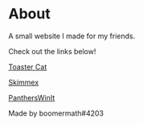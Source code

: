 # About

A small website I made for my friends.

Check out the links below!

[Toaster Cat](https://toaster-cat.tk)

[Skimmex](https://skimmex.ml)

[PanthersWinIt](https://vinez.cf)

Made by boomermath#4203
